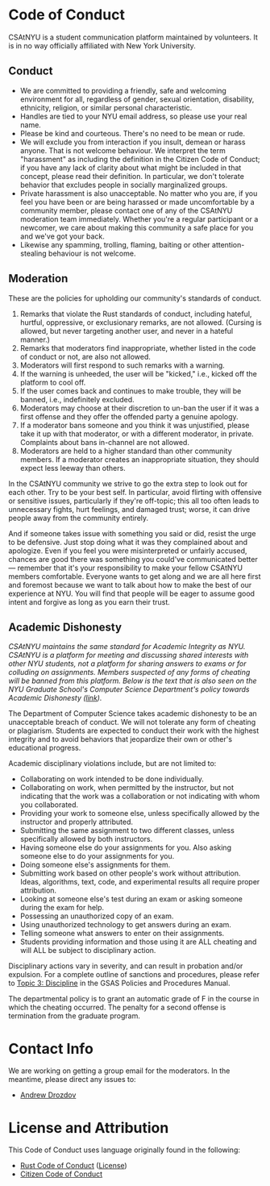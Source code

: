 # Code of Conduct

CSAtNYU is a student communication platform maintained by volunteers. It is in no way officially affiliated with New York University.

## Conduct

- We are committed to providing a friendly, safe and welcoming environment for all, regardless of gender, sexual orientation, disability, ethnicity, religion, or similar personal characteristic.
- Handles are tied to your NYU email address, so please use your real name.
- Please be kind and courteous. There's no need to be mean or rude.
- We will exclude you from interaction if you insult, demean or harass anyone. That is not welcome behaviour. We interpret the term "harassment" as including the definition in the Citizen Code of Conduct; if you have any lack of clarity about what might be included in that concept, please read their definition. In particular, we don't tolerate behavior that excludes people in socially marginalized groups.
- Private harassment is also unacceptable. No matter who you are, if you feel you have been or are being harassed or made uncomfortable by a community member, please contact one of any of the CSAtNYU moderation team immediately. Whether you're a regular participant or a newcomer, we care about making this community a safe place for you and we've got your back.
- Likewise any spamming, trolling, flaming, baiting or other attention-stealing behaviour is not welcome.

## Moderation

These are the policies for upholding our community's standards of conduct.

1. Remarks that violate the Rust standards of conduct, including hateful, hurtful, oppressive, or exclusionary remarks, are not allowed. (Cursing is allowed, but never targeting another user, and never in a hateful manner.)
2. Remarks that moderators find inappropriate, whether listed in the code of conduct or not, are also not allowed.
3. Moderators will first respond to such remarks with a warning.
4. If the warning is unheeded, the user will be "kicked," i.e., kicked off the platform to cool off.
5. If the user comes back and continues to make trouble, they will be banned, i.e., indefinitely excluded.
6. Moderators may choose at their discretion to un-ban the user if it was a first offense and they offer the offended party a genuine apology.
7. If a moderator bans someone and you think it was unjustified, please take it up with that moderator, or with a different moderator, in private. Complaints about bans in-channel are not allowed.
8. Moderators are held to a higher standard than other community members. If a moderator creates an inappropriate situation, they should expect less leeway than others.

In the CSAtNYU community we strive to go the extra step to look out for each other. Try to be your best self. In particular, avoid flirting with offensive or sensitive issues, particularly if they're off-topic; this all too often leads to unnecessary fights, hurt feelings, and damaged trust; worse, it can drive people away from the community entirely.

And if someone takes issue with something you said or did, resist the urge to be defensive. Just stop doing what it was they complained about and apologize. Even if you feel you were misinterpreted or unfairly accused, chances are good there was something you could've communicated better — remember that it's your responsibility to make your fellow CSAtNYU members comfortable. Everyone wants to get along and we are all here first and foremost because we want to talk about how to make the best of our experience at NYU. You will find that people will be eager to assume good intent and forgive as long as you earn their trust.

## Academic Dishonesty

_CSAtNYU maintains the same standard for Academic Integrity as NYU. CSAtNYU is a platform for meeting and discussing shared interests with other NYU students, not a platform for sharing answers to exams or for colluding on assignments. Members suspected of any forms of cheating will be banned from this platform. Below is the text that is also seen on the NYU Graduate School's Computer Science Department's policy towards Academic Dishonesty ([link](http://www.cs.nyu.edu/web/Academic/Graduate/academic_dishonesty.html))._

The Department of Computer Science takes academic dishonesty to be an unacceptable breach of conduct. We will not tolerate any form of cheating or plagiarism. Students are expected to conduct their work with the highest integrity and to avoid behaviors that jeopardize their own or other's educational progress.

Academic disciplinary violations include, but are not limited to:

- Collaborating on work intended to be done individually.
- Collaborating on work, when permitted by the instructor, but not indicating that the work was a collaboration or not indicating with whom you collaborated.
- Providing your work to someone else, unless specifically allowed by the instructor and properly attributed.
- Submitting the same assignment to two different classes, unless specifically allowed by both instructors.
- Having someone else do your assignments for you. Also asking someone else to do your assignments for you.
- Doing someone else's assignments for them.
- Submitting work based on other people's work without attribution. Ideas, algorithms, text, code, and experimental results all require proper attribution.
- Looking at someone else's test during an exam or asking someone during the exam for help.
- Possessing an unauthorized copy of an exam.
- Using unauthorized technology to get answers during an exam.
- Telling someone what answers to enter on their assignments.
- Students providing information and those using it are ALL cheating and will ALL be subject to disciplinary action.

Disciplinary actions vary in severity, and can result in probation and/or expulsion. For a complete outline of sanctions and procedures, please refer to [Topic 3: Discipline](http://www.nyu.edu/gsas/OASL/policiesprocedures/GSAS%20Policies%20and%20Procedures%20november%202004.pdf) in the GSAS Policies and Procedures Manual. 

The departmental policy is to grant an automatic grade of F in the course in which the cheating occurred. The penalty for a second offense is termination from the graduate program.

# Contact Info

We are working on getting a group email for the moderators. In the meantime, please direct any issues to:

- [Andrew Drozdov](apd283@nyu.edu)

# License and Attribution

This Code of Conduct uses language originally found in the following:

- [Rust Code of Conduct](https://www.rust-lang.org/conduct.html) ([License](https://github.com/rust-lang/rust/issues/14160))
- [Citizen Code of Conduct](http://citizencodeofconduct.org/)
